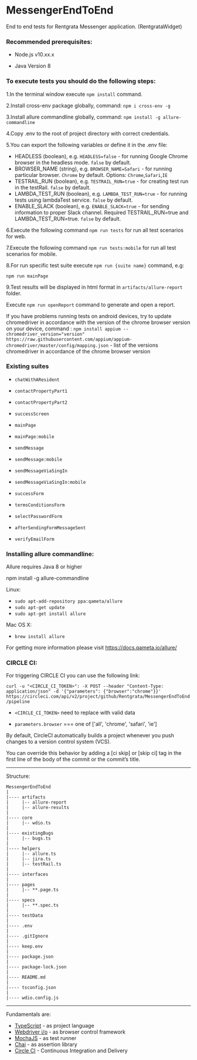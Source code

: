 # MessengerEndToEnd
End to end tests for Rentgrata Messenger application. (RentgrataWidget)

### Recommended prerequisites: 

- Node.js v10.xx.x

- Java Version 8

### To execute tests you should do the following steps:

1.In the terminal window execute ``npm install`` command.

2.Install cross-env package globally, command: ``npm i cross-env -g``

3.Install allure commandline globally, command: ``npm install -g allure-commandline``

4.Copy .env to the root of project directory with correct credentials.

5.You can export the following variables or define it in the .env file:

- HEADLESS (boolean), e.g. ``HEADLESS=false`` - for running Google Chrome browser in the headless mode. ``false`` by default.
- BROWSER_NAME (string), e.g. ``BROWSER_NAME=Safari`` - for running particular browser. `Chrome` by default. Options: ``Chrome``,``Safari``,``IE`` 
- TESTRAIL_RUN (boolean), e.g. ``TESTRAIL_RUN=true`` -  for creating test run in the testRail. ``false`` by default.
- LAMBDA_TEST_RUN (boolean), e.g. ``LAMBDA_TEST_RUN=true`` -  for running tests using lambdaTest service. ``false`` by default.
- ENABLE_SLACK (boolean), e.g. ``ENABLE_SLACK=true`` -  for sending information to proper Slack channel. Required TESTRAIL_RUN=true and LAMBDA_TEST_RUN=true. ``false`` by default.

6.Execute the following command ``npm run tests`` for run all test scenarios for web.

7.Execute the following command ``npm run tests:mobile`` for run all test scenarios for mobile.

8.For run specific test suite execute ``npm run {suite name}`` command, e.g:

``npm run mainPage``

9.Test results will be displayed in html format in ``artifacts/allure-report`` folder.

Execute ``npm run openReport`` command to generate and open a report.

If you have problems running tests on android devices, try to update chromedriver in accordance with the version of the chrome browser version on your device, command : ``npm install appium --chromedriver_version="version"``
``https://raw.githubusercontent.com/appium/appium-chromedriver/master/config/mapping.json`` - list of the versions chromedriver in accordance of the chrome browser version
   
### Existing suites

- ``chatWithAResident``

- ``contactPropertyPart1``

- ``contactPropertyPart2``

- ``successScreen``

- ``mainPage``

- ``mainPage:mobile``

- ``sendMessage``

- ``sendMessage:mobile``

- ``sendMessageViaSingIn``

- ``sendMessageViaSingIn:mobile``

- ``successForm``

- ``termsConditionsForm``

- ``selectPasswordForm``

- ``afterSendingFormMessageSent``

- ``verifyEmailForm``

### Installing allure commandline:

Allure requires Java 8 or higher

npm install -g allure-commandline

Linux:

- ``sudo apt-add-repository ppa:qameta/allure``
- ``sudo apt-get update`` 
- ``sudo apt-get install allure``

Mac OS X:

- ``brew install allure``

For getting more information please visit https://docs.qameta.io/allure/

### CIRCLE CI:

For triggering CIRCLE CI you can use the following link:

``curl -u "<CIRCLE_CI_TOKEN>": -X POST --header "Content-Type: application/json" -d '{"parameters": {"browser":"chrome"}}' https://circleci.com/api/v2/project/github/Rentgrata/MessengerEndToEnd/pipeline``

- ``<CIRCLE_CI_TOKEN>`` need to replace with valid data

- ``parameters.browser`` === one of ['all', 'chrome', 'safari', 'ie']


By default, CircleCI automatically builds a project whenever you push changes to a version control system (VCS). 

You can override this behavior by adding a [ci skip] or [skip ci] tag in the first line of the body of the commit or the commit’s title.

-------
Structure:
```
MessengerEndToEnd
|
|---- artifacts
|     |-- allure-report
|     |-- allure-results
|
|---- core
|     |-- wdio.ts
|
|---- existingBugs
|     |-- bugs.ts
|
|---- helpers
|     |-- allure.ts
|     |-- jira.ts
|     |-- testRail.ts
|
|---- interfaces
|
|---- pages
|     |-- **.page.ts
|
|---- specs
|     |-- **.spec.ts
|
|---- testData
|
|---- .env
|
|---- .gitIgnore
|
|---- keep.env
|
|---- package.json
|
|---- package-lock.json
|
|---- README.md
|
|---- tsconfig.json
|
|---- wdio.config.js
```

-------
Fundamentals are:
- [TypeScript](https://www.typescriptlang.org/docs/tutorial.html) - as project language
- [Webdriver i/o](https://webdriver.io/) - as browser control framework
- [MochaJS](https://mochajs.org/) - as test runner
- [Chai](https://www.chaijs.com/) - as assertion library
- [Circle CI](https://circleci.com/) - Continuous Integration and Delivery